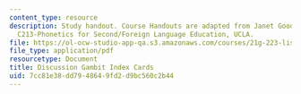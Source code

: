 ```yaml
---
content_type: resource
description: Study handout. Course Handouts are adapted from Janet Goodwin's AP&TESL
  C213-Phonetics for Second/Foreign Language Education, UCLA.
file: https://ol-ocw-studio-app-qa.s3.amazonaws.com/courses/21g-223-listening-speaking-and-pronunciation-fall-2004/7cc81e38dd7948649fd2d9bc560c2b44_MIT21G_223F04_d_gambit_in.pdf
file_type: application/pdf
resourcetype: Document
title: Discussion Gambit Index Cards
uid: 7cc81e38-dd79-4864-9fd2-d9bc560c2b44
---
```

